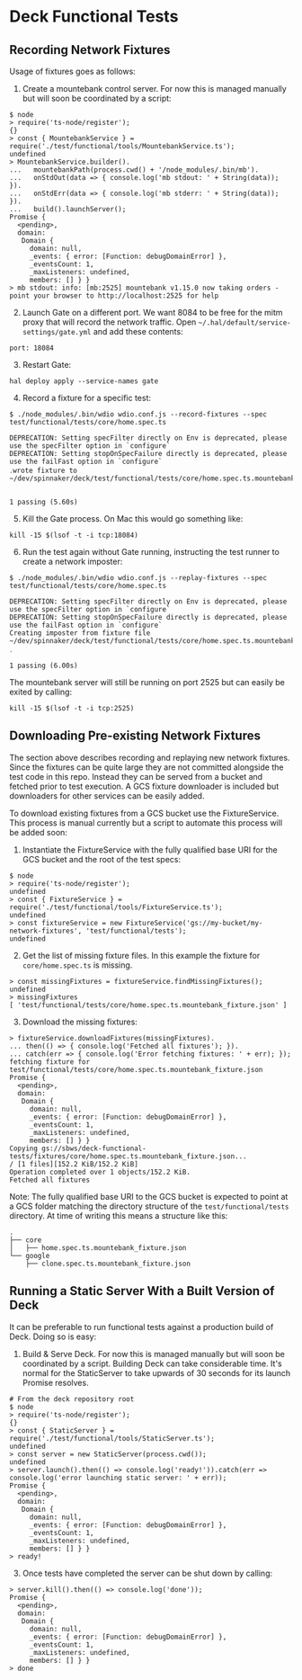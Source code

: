 # Deck Functional Tests

## Recording Network Fixtures

Usage of fixtures goes as follows:

1. Create a mountebank control server. For now this is managed manually but will soon be coordinated by a script:

```
$ node
> require('ts-node/register');
{}
> const { MountebankService } = require('./test/functional/tools/MountebankService.ts');
undefined
> MountebankService.builder().
...   mountebankPath(process.cwd() + '/node_modules/.bin/mb').
...   onStdOut(data => { console.log('mb stdout: ' + String(data)); }).
...   onStdErr(data => { console.log('mb stderr: ' + String(data)); }).
...   build().launchServer();
Promise {
  <pending>,
  domain:
   Domain {
     domain: null,
     _events: { error: [Function: debugDomainError] },
     _eventsCount: 1,
     _maxListeners: undefined,
     members: [] } }
> mb stdout: info: [mb:2525] mountebank v1.15.0 now taking orders - point your browser to http://localhost:2525 for help
```

2. Launch Gate on a different port. We want 8084 to be free for the mitm proxy that will record the network traffic. Open `~/.hal/default/service-settings/gate.yml` and add these contents:

```
port: 18084
```

3. Restart Gate:

```
hal deploy apply --service-names gate
```

4. Record a fixture for a specific test:

```
$ ./node_modules/.bin/wdio wdio.conf.js --record-fixtures --spec test/functional/tests/core/home.spec.ts

DEPRECATION: Setting specFilter directly on Env is deprecated, please use the specFilter option in `configure`
DEPRECATION: Setting stopOnSpecFailure directly is deprecated, please use the failFast option in `configure`
․wrote fixture to ~/dev/spinnaker/deck/test/functional/tests/core/home.spec.ts.mountebank_fixture.json


1 passing (5.60s)
```

5. Kill the Gate process. On Mac this would go something like:

```
kill -15 $(lsof -t -i tcp:18084)
```

6. Run the test again without Gate running, instructing the test runner to create a network imposter:

```
$ ./node_modules/.bin/wdio wdio.conf.js --replay-fixtures --spec test/functional/tests/core/home.spec.ts

DEPRECATION: Setting specFilter directly on Env is deprecated, please use the specFilter option in `configure`
DEPRECATION: Setting stopOnSpecFailure directly is deprecated, please use the failFast option in `configure`
Creating imposter from fixture file ~/dev/spinnaker/deck/test/functional/tests/core/home.spec.ts.mountebank_fixture.json
․

1 passing (6.00s)
```

The mountebank server will still be running on port 2525 but can easily be exited by calling:

```
kill -15 $(lsof -t -i tcp:2525)
```

## Downloading Pre-existing Network Fixtures

The section above describes recording and replaying new network fixtures. Since the fixtures can be quite large
they are not committed alongside the test code in this repo. Instead they can be served from a bucket and fetched
prior to test execution. A GCS fixture downloader is included but downloaders for other services can be easily
added.

To download existing fixtures from a GCS bucket use the FixtureService. This process is manual currently but
a script to automate this process will be added soon:

1. Instantiate the FixtureService with the fully qualified base URI for the GCS bucket and the root of the test specs:

```
$ node
> require('ts-node/register');
undefined
> const { FixtureService } = require('./test/functional/tools/FixtureService.ts');
undefined
> const fixtureService = new FixtureService('gs://my-bucket/my-network-fixtures', 'test/functional/tests');
undefined
```

2. Get the list of missing fixture files. In this example the fixture for `core/home.spec.ts` is missing.

```
> const missingFixtures = fixtureService.findMissingFixtures();
undefined
> missingFixtures
[ 'test/functional/tests/core/home.spec.ts.mountebank_fixture.json' ]
```

3. Download the missing fixtures:

```
> fixtureService.downloadFixtures(missingFixtures).
... then(() => { console.log('Fetched all fixtures'); }).
... catch(err => { console.log('Error fetching fixtures: ' + err); });
fetching fixture for test/functional/tests/core/home.spec.ts.mountebank_fixture.json
Promise {
  <pending>,
  domain:
   Domain {
     domain: null,
     _events: { error: [Function: debugDomainError] },
     _eventsCount: 1,
     _maxListeners: undefined,
     members: [] } }
Copying gs://sbws/deck-functional-tests/fixtures/core/home.spec.ts.mountebank_fixture.json...
/ [1 files][152.2 KiB/152.2 KiB]
Operation completed over 1 objects/152.2 KiB.
Fetched all fixtures
```

Note: The fully qualified base URI to the GCS bucket is expected to point at a GCS folder matching
the directory structure of the `test/functional/tests` directory. At time of writing this means a structure
like this:

```
.
├── core
│   ├── home.spec.ts.mountebank_fixture.json
└── google
    ├── clone.spec.ts.mountebank_fixture.json
```

## Running a Static Server With a Built Version of Deck

It can be preferable to run functional tests against a production build of Deck. Doing so is easy:

1. Build & Serve Deck. For now this is managed manually but will soon be coordinated by a script. Building
   Deck can take considerable time. It's normal for the StaticServer to take upwards of 30 seconds for
   its launch Promise resolves.

```
# From the deck repository root
$ node
> require('ts-node/register');
{}
> const { StaticServer } = require('./test/functional/tools/StaticServer.ts');
undefined
> const server = new StaticServer(process.cwd());
undefined
> server.launch().then(() => console.log('ready!')).catch(err => console.log('error launching static server: ' + err));
Promise {
  <pending>,
  domain:
   Domain {
     domain: null,
     _events: { error: [Function: debugDomainError] },
     _eventsCount: 1,
     _maxListeners: undefined,
     members: [] } }
> ready!
```

3. Once tests have completed the server can be shut down by calling:

```
> server.kill().then(() => console.log('done'));
Promise {
  <pending>,
  domain:
   Domain {
     domain: null,
     _events: { error: [Function: debugDomainError] },
     _eventsCount: 1,
     _maxListeners: undefined,
     members: [] } }
> done
```

